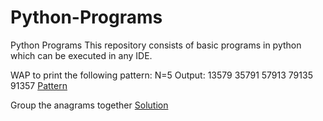 # Python-Programs
Python Programs
This repository consists of basic programs in python which can be executed in any IDE.

WAP to print the following pattern:
N=5
Output:
13579
35791
57913
79135
91357
[Pattern](https://github.com/Madhurima1997/Python-Programs/blob/master/pattern.py)

Group the anagrams together
[Solution](https://github.com/Madhurima1997/Python-Programs/blob/master/anagram.py)
